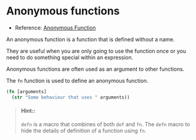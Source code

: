 # Anonymous functions

* Reference: [Anonymous Function](http://clojurebridge.github.io/community-docs/docs/clojure/anonymous-function/)

An anonymous function is a function that is defined without a name.

They are useful when you are only going to use the function once or you need to do something special within an expression.

Anonymous functions are often used as an argument to other functions.

The `fn` function is used to define an anonymous function.

```clojure
(fn [arguments] 
  (str "Some behaviour that uses " arguments))
```

> #### Hint::
> `defn` is a macro that combines of both `def` and `fn`.  The `defn` macro to hide the details of definition of a function using `fn`.


